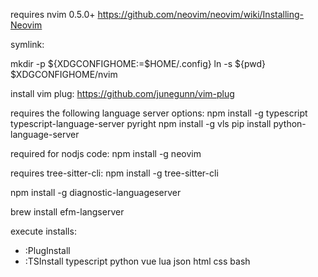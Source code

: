 requires nvim 0.5.0+
https://github.com/neovim/neovim/wiki/Installing-Neovim

symlink:

mkdir -p ${XDGCONFIGHOME:=$HOME/.config}
ln -s ${pwd} $XDGCONFIGHOME/nvim

install vim plug: https://github.com/junegunn/vim-plug

requires the following language server options:
npm install -g typescript typescript-language-server pyright
npm install -g vls
pip install python-language-server

required for nodjs code:
npm install -g neovim


requires tree-sitter-cli:
npm install -g tree-sitter-cli

npm install -g diagnostic-languageserver

brew install efm-langserver

execute installs:
* :PlugInstall
* :TSInstall typescript python vue lua json html css bash
